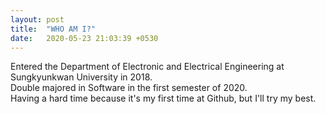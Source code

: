 ```yaml
---
layout: post
title:  "WHO AM I?"
date:   2020-05-23 21:03:39 +0530
---
```

Entered the Department of Electronic and Electrical Engineering at Sungkyunkwan University in 2018.
<br>
Double majored in Software in the first semester of 2020.
<br>
Having a hard time because it's my first time at Github, but I'll try my best.



